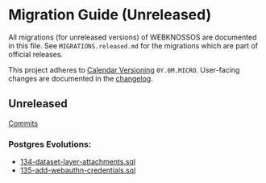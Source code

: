 # Migration Guide (Unreleased)
All migrations (for unreleased versions) of WEBKNOSSOS are documented in this file.
See `MIGRATIONS.released.md` for the migrations which are part of official releases.

This project adheres to [Calendar Versioning](http://calver.org/) `0Y.0M.MICRO`.
User-facing changes are documented in the [changelog](CHANGELOG.released.md).

## Unreleased
[Commits](https://github.com/scalableminds/webknossos/compare/25.06.1...HEAD)

### Postgres Evolutions:

- [134-dataset-layer-attachments.sql](conf/evolutions/134-dataset-layer-attachments.sql)
- [135-add-webauthn-credentials.sql](./conf/evolutions/135-add-webauthn-credentials.sql)
